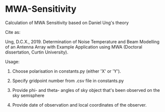# MWA-Sensitivity
Calculation of MWA Sensitivity based on Daniel Ung's theory

Cite as:

Ung, D.C.X., 2019. Determination of Noise Temperature and Beam Modelling 
  of an Antenna Array with Example Application using MWA (Doctoral dissertation, Curtin University).

Usage:

1. Choose polarisation in constants.py (either 'X' or 'Y').

2. Specify gridpoint number from .csv file in constants.py

3. Provide phi- and theta- angles of sky object that's been observed on the sky semisphere

4. Provide date of observation and local coordinates of the observer.
